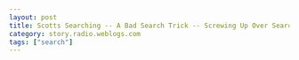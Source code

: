 ```yaml
---
layout: post
title: Scotts Searching -- A Bad Search Trick -- Screwing Up Over Searching By Ignoring Search Context
category: story.radio.weblogs.com
tags: ["search"]
---
```

<head>
<meta http-equiv="Content-Type" content="text/html; charset=UTF-8">
    <meta http-equiv="Expires" content="Mon, 01 Jan 1990 01:00:00 GMT">
    <title>Scotts Searching :: A Bad Search Trick :: Screwing Up Over Searching By Ignoring Search Context</title>
    <style type="text/css">
      body {
        margin-top: 0px;
        margin-left: 0px;
        margin-right: 0px;
        margin-bottom: 0px;
        }

      body, td, p {
        font-family: verdana, sans-serif;
        font-size: 90%;
        }

      h2 { 
        font-family: Verdana, Arial, Helvetica, sans-serif; font-size: 24px; font-weight: bold
        }
      .header {
        font-family: Verdana, Arial, Helvetica, sans-serif; font-size: 40px; font-weight: bold
        }
      .realsmall {
        font-family: Verdana, Arial, Helvetica, sans-serif; font-size: 9px;
        }
      .small {
        font-family: Verdana, Arial, Helvetica, sans-serif; font-size: 10px;
        }
      </style>
    </head>

| 

 |

| ![](http://radio.weblogs.com/0103807/images/trans60x60.gif)  
 | Last updated: 8/22/2002; 8:54:29 AM  
 | ![](http://radio.weblogs.com/0103807/images/trans60x60.gif) |

| ![](http://radio.weblogs.com/0103807/images/trans60x1.gif)  
 | 

<font size="+3"><b><a href="http://radio.weblogs.com/0103807/" style="color:black; text-decoration:none">The FuzzyBlog!</a></b></font>  
_Marketing 101. Consulting 101. PHP Consulting. Random geeky stuff. I Blog Therefore I Am._

<font size="+1"><b>Scotts Searching :: A Bad Search Trick :: Screwing Up Over Searching By Ignoring Search Context</b></font>

It seems like just yesterday that I was writing about Over Searching being a good search trick.&nbsp; Oh.&nbsp; That's right.&nbsp; I'm a goober.&nbsp; It was yesterday.&nbsp; Well I guess that makes this even more appropriate.&nbsp; (Warning -- You are entering a potentially bile filled anti microsoft rant zone.)

Over searching, as I mentioned yesterday, takes into account what a user might want in addition to what a user searches for to deliver more results than specifically required by the query itself.&nbsp; It's a good approach -- but -- it needs to take into account the context of the user's query.&nbsp; Or it just results in alienation (and rants like this).&nbsp; Here's what I just did.

I'm trying to find out how to programmatically insert context menus into Microsoft Outlook for the much delayed Inbox Buddy product that will ship soon (I'll blog why the been delay when it ships; it's always interesting when about as much intellectual effort goes into the installation scripts as in the software itself).&nbsp; Anyway ... I surfed over to Microsoft's developer sites and was searching from the MSDN developer sites and here was my query:

<font size="4">"Outlook "Context Menu" Create" using All words </font>

That's a very specific query -- 4 terms w/ 1 phrase and an All Words requirement.&nbsp; Here's what I got back:

&nbsp;

![](http://radio.weblogs.com/0103807/images/screwing_up_over_searching.gif)

So my best results for a query that includes "Context Menu" are "Shop for Microsoft Outlook" and "Order the 30-day Trial of Office XP".&nbsp; One word comes to mind:

Stooopid

Another 8 words:

This is an Attack of the Marketing Weenies!!!  
  
(i.e. they are the ones defining how to alter the search results)

Come on guys!&nbsp; This is a developer site I was searching from -- and that makes all the difference!&nbsp; Look at the query complexity and the referer url and then determine the degree of "insert market droid crap" here.&nbsp; All you do when you try to hard sell a technical person (and I'll bet than 90+ % of the people doing complex queries from this site are technical folk) is alienate them.&nbsp; I'll do my searching with Google from now on.&nbsp; Thank you very much.&nbsp; As we say in the IM world, "L8R to MSDN".

&nbsp;

<script src="http://radiocomments.userland.com/comments?u=103807&amp;c=counts" type="text/javascript"></script>[comment&nbsp;[<script type="text/javascript" language="JavaScript">commentCounter ("stories/2002/08/22/scottsSearchingABadSearchTrickScrewingUpOverSearchingByIgnoringSearchContext")</script>]](http://radiocomments.userland.com/comments?u=103807&p=stories%2F2002%2F08%2F22%2FscottsSearchingABadSearchTrickScrewingUpOverSearchingByIgnoringSearchContext&link=http%3A%2F%2Fradio.weblogs.com%2F0103807%2Fstories%2F2002%2F08%2F22%2FscottsSearchingABadSearchTrickScrewingUpOverSearchingByIgnoringSearchContext.html "Click here to comment on this page.")

<script language="JavaScript" type="text/javascript"><!--
	var imageUrl = "http://radio.xmlstoragesystem.com/weblogStats/count.gif";
	var imageTag = "<img src=\"" + imageUrl + "?group=radio1&usernum=103807&referer=" + escape (document.referrer) + "\" height=\"1\" width=\"1\">";
	document.write (imageTag);
	//--></script>

 | ![](http://radio.weblogs.com/0103807/images/trans60x1.gif)  
 |
| ![](http://radio.weblogs.com/0103807/images/trans60x60.gif)  
 | Copyright 2002 © The FuzzyStuff  
 | ![](http://radio.weblogs.com/0103807/images/trans60x60.gif)  
 |

